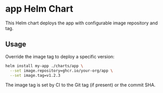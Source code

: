 # app Helm Chart

This Helm chart deploys the app with configurable image repository and tag.

## Usage

Override the image tag to deploy a specific version:

```sh
helm install my-app ./charts/app \
  --set image.repository=ghcr.io/your-org/app \
  --set image.tag=v1.2.3
```

The image tag is set by CI to the Git tag (if present) or the commit SHA.
